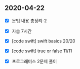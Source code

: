 ## 2020-04-22

- [x] 문법 내용 총정리-2
- [x] 자습 7시간
- [x] [code swift] swift basics 20/20
- [x] [code swift] true or false 11/11
- [x] 프로그래머스 2문제 풀이 


